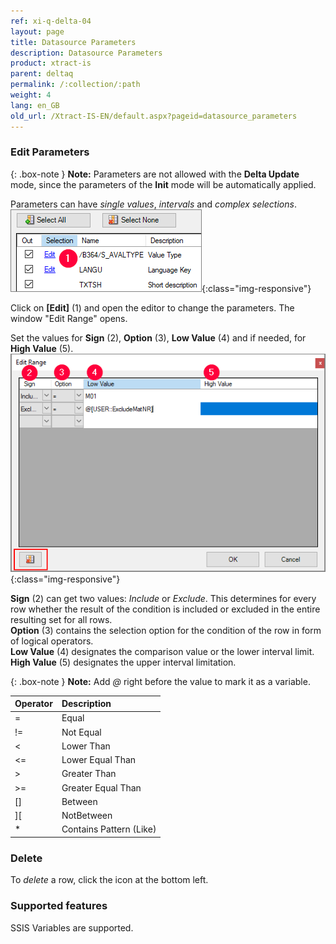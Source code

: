 ```yaml
---
ref: xi-q-delta-04
layout: page
title: Datasource Parameters
description: Datasource Parameters
product: xtract-is
parent: deltaq
permalink: /:collection/:path
weight: 4
lang: en_GB
old_url: /Xtract-IS-EN/default.aspx?pageid=datasource_parameters
---
```

### Edit Parameters 

{: .box-note } 
**Note:** Parameters are not allowed with the **Delta Update** mode, since the parameters of the **Init** mode will be automatically applied.

Parameters can have *single values*, *intervals* and *complex selections*. <br>
![Edit-Parameters](/img/content/Parameters_edit.png){:class="img-responsive"}

Click on **[Edit]** (1) and open the editor to change the parameters. The window "Edit Range" opens.

Set the values for **Sign** (2), **Option** (3), **Low Value** (4) and if needed, for **High Value** (5).<br>
![Parameters-2](/img/content/Parameters-2.png){:class="img-responsive"}

**Sign** (2) can get two values: *Include* or *Exclude*. This determines for every row whether the result of the condition is included or excluded in the entire resulting set for all rows.<br>
**Option** (3) contains the selection option for the condition of the row in form of logical operators.<br>
**Low Value** (4) designates the comparison value or the lower interval limit.<br>
**High Value** (5) designates the upper interval limitation.

{: .box-note }
**Note:** Add *@* right before the value to mark it as a variable.<br>
 

|Operator|Description|
|:---|:---|
| = | Equal|
| != |Not Equal|
| < |Lower Than|
| <= |Lower Equal Than|
| > |Greater Than|
| >= |Greater Equal Than|
| [] |Between|
| ][ |NotBetween|
| * |Contains Pattern (Like)| 

### Delete
To *delete* a row, click the icon at the bottom left.

### Supported features

SSIS Variables are supported. 



